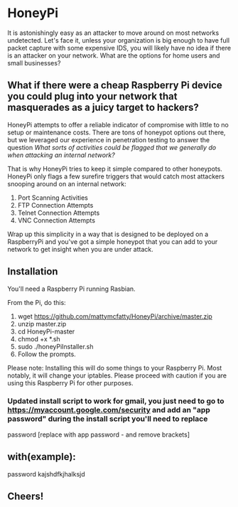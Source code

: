 # HoneyPi

It is astonishingly easy as an attacker to move around on most networks undetected. Let's face it, unless your organization is big enough to have full packet capture with some expensive IDS, you will likely have no idea if there is an attacker on your network. What are the options for home users and small businesses? 

## What if there were a cheap Raspberry Pi device you could plug into your network that masquerades as a juicy target to hackers? 

HoneyPi attempts to offer a reliable indicator of compromise with little to no setup or maintenance costs. There are tons of honeypot options out there, but we leveraged our experience in penetration testing to answer the question *What sorts of activities could be flagged that we generally do when attacking an internal network?*

That is why HoneyPi tries to keep it simple compared to other honeypots. HoneyPi only flags a few surefire triggers that would catch most attackers snooping around on an internal network:
 1. Port Scanning Activities
 2. FTP Connection Attempts
 3. Telnet Connection Attempts
 4. VNC Connection Attempts

Wrap up this simplicity in a way that is designed to be deployed on a RaspberryPi and you've got a simple honeypot that you can add to your network to get insight when you are under attack.

## Installation

You'll need a Raspberry Pi running Rasbian.

From the Pi, do this:
 1. wget https://github.com/mattymcfatty/HoneyPi/archive/master.zip
 2. unzip master.zip
 3. cd HoneyPi-master
 4. chmod +x *.sh
 4. sudo ./honeyPiInstaller.sh
 5. Follow the prompts.
 
Please note: Installing this will do some things to your Raspberry Pi. Most notably, it will change your iptables. Please proceed with caution if you are using this Raspberry Pi for other purposes.


### Updated install script to work for gmail, you just need to go to https://myaccount.google.com/security and add an "app password" during the install script you'll need to replace
password [replace with app password - and remove brackets]
## with(example):
password kajshdfkjhalksjd 


## Cheers!
